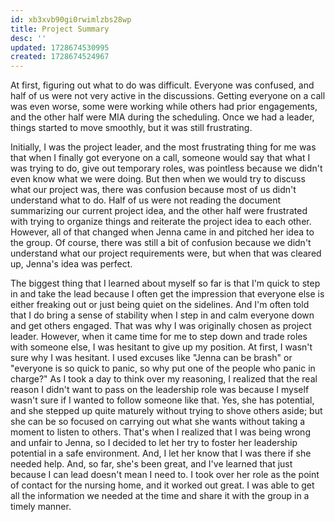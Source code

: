 ```yaml
---
id: xb3xvb90gi0rwimlzbs28wp
title: Project Summary
desc: ''
updated: 1728674530995
created: 1728674524967
---
```

At first, figuring out what to do was difficult. Everyone was confused, and half of us were not very active in the discussions. Getting everyone on a call was even worse, some were working while others had prior engagements, and the other half were MIA during the scheduling. Once we had a leader, things started to move smoothly, but it was still frustrating.

Initially, I was the project leader, and the most frustrating thing for me was that when I finally got everyone on a call, someone would say that what I was trying to do, give out temporary roles, was pointless because we didn't even know what we were doing. But then when we would try to discuss what our project was, there was confusion because most of us didn't understand what to do. Half of us were not reading the document summarizing our current project idea, and the other half were frustrated with trying to organize things and reiterate the project idea to each other. However, all of that changed when Jenna came in and pitched her idea to the group. Of course, there was still a bit of confusion because we didn't understand what our project requirements were, but when that was cleared up, Jenna's idea was perfect.

The biggest thing that I learned about myself so far is that I'm quick to step in and take the lead because I often get the impression that everyone else is either freaking out or just being quiet on the sidelines. And I'm often told that I do bring a sense of stability when I step in and calm everyone down and get others engaged. That was why I was originally chosen as project leader. However, when it came time for me to step down and trade roles with someone else, I was hesitant to give up my position. At first, I wasn't sure why I was hesitant. I used excuses like "Jenna can be brash" or "everyone is so quick to panic, so why put one of the people who panic in charge?" As I took a day to think over my reasoning, I realized that the real reason I didn't want to pass on the leadership role was because I myself wasn't sure if I wanted to follow someone like that. Yes, she has potential, and she stepped up quite maturely without trying to shove others aside; but she can be so focused on carrying out what she wants without taking a moment to listen to others. That's when I realized that I was being wrong and unfair to Jenna, so I decided to let her try to foster her leadership potential in a safe environment. And, I let her know that I was there if she needed help. And, so far, she's been great, and I've learned that just because I can lead doesn't mean I need to. I took over her role as the point of contact for the nursing home, and it worked out great. I was able to get all the information we needed at the time and share it with the group in a timely manner.
